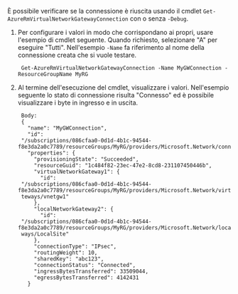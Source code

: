 È possibile verificare se la connessione è riuscita usando il cmdlet `Get-AzureRmVirtualNetworkGatewayConnection` con o senza `-Debug`. 

1. Per configurare i valori in modo che corrispondano ai propri, usare l'esempio di cmdlet seguente. Quando richiesto, selezionare "A" per eseguire "Tutti". Nell'esempio `-Name` fa riferimento al nome della connessione creata che si vuole testare.
   
        Get-AzureRmVirtualNetworkGatewayConnection -Name MyGWConnection -ResourceGroupName MyRG
2. Al termine dell'esecuzione del cmdlet, visualizzare i valori. Nell'esempio seguente lo stato di connessione risulta "Connesso" ed è possibile visualizzare i byte in ingresso e in uscita.
   
        Body:
        {
          "name": "MyGWConnection",
          "id":
        "/subscriptions/086cfaa0-0d1d-4b1c-94544-f8e3da2a0c7789/resourceGroups/MyRG/providers/Microsoft.Network/connections/MyGWConnection",
          "properties": {
            "provisioningState": "Succeeded",
            "resourceGuid": "1c484f82-23ec-47e2-8cd8-231107450446b",
            "virtualNetworkGateway1": {
              "id":
        "/subscriptions/086cfaa0-0d1d-4b1c-94544-f8e3da2a0c7789/resourceGroups/MyRG/providers/Microsoft.Network/virtualNetworkGa
        teways/vnetgw1"
            },
            "localNetworkGateway2": {
              "id":
        "/subscriptions/086cfaa0-0d1d-4b1c-94544-f8e3da2a0c7789/resourceGroups/MyRG/providers/Microsoft.Network/localNetworkGate
        ways/LocalSite"
            },
            "connectionType": "IPsec",
            "routingWeight": 10,
            "sharedKey": "abc123",
            "connectionStatus": "Connected",
            "ingressBytesTransferred": 33509044,
            "egressBytesTransferred": 4142431
          }



<!--HONumber=Nov16_HO2-->


